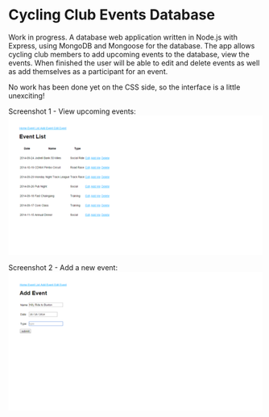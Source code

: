 Cycling Club Events Database
============================

Work in progress. A database web application written in Node.js with Express, using MongoDB and Mongoose for the database. The app allows cycling club members to add upcoming events to the database, view the events. When finished the user will be able to edit and delete events as well as add themselves as a participant for an event.

No work has been done yet on the CSS side, so the interface is a little unexciting!

Screenshot 1 - View upcoming events:
![View upcoming events.](/docs/screenshots/screenshot1.png)

Screenshot 2 - Add a new event:
![Add an event.](/docs/screenshots/screenshot2.png)